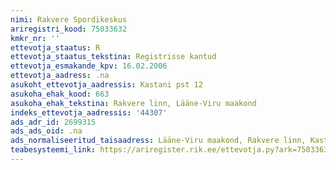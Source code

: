 ```yaml
---
nimi: Rakvere Spordikeskus
ariregistri_kood: 75033632
kmkr_nr: ''
ettevotja_staatus: R
ettevotja_staatus_tekstina: Registrisse kantud
ettevotja_esmakande_kpv: 16.02.2006
ettevotja_aadress: .na
asukoht_ettevotja_aadressis: Kastani pst 12
asukoha_ehak_kood: 663
asukoha_ehak_tekstina: Rakvere linn, Lääne-Viru maakond
indeks_ettevotja_aadressis: '44307'
ads_adr_id: 2699315
ads_ads_oid: .na
ads_normaliseeritud_taisaadress: Lääne-Viru maakond, Rakvere linn, Kastani pst 12
teabesysteemi_link: https://ariregister.rik.ee/ettevotja.py?ark=75033632&ref=rekvisiidid
---
```

